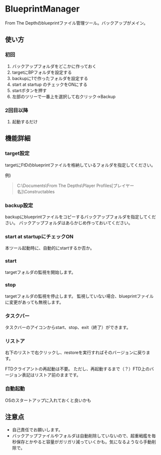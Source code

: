 # BlueprintManager
From The Depthのblueprintファイル管理ツール。バックアップがメイン。

## 使い方
### 初回
1. バックアップフォルダをどこかに作っておく
2. targetにBPフォルダを設定する
3. backupに1で作ったフォルダを設定する
4. start at startup のチェックをONにする
5. startボタンを押す
6. 左部のツリーで一番上を選択して右クリック→Backup

### 2回目以降
1. 起動するだけ

## 機能詳細
### target設定
targetにFtDのblueprintファイルを格納しているフォルダを指定してください。

例)
> C:\Documents\From The Depths\Player Profiles\[プレイヤー名]\Constructables

### backup設定
backupにblueprintファイルをコピーするバックアップフォルダを指定してください。
バックアップフォルダはあらかじめ作っておいてください。

### start at startupにチェックON
本ツール起動時に、自動的にstartするか否か。

### start
targetフォルダの監視を開始します。

### stop
targetフォルダの監視を停止します。
監視していない場合、blueprintファイルに変更があっても無視します。

### タスクバー
タスクバーのアイコンからstart、stop、exit（終了）ができます。

### リストア
右下のリストで右クリックし、restoreを実行すればそのバージョンに戻ります。

FTDクライアントの再起動は不要。
ただし、再起動するまで（？）FTD上のバージョン表記はリストア前のままです。

### 自動起動
OSのスタートアップに入れておくと良いかも

## 注意点
* 自己責任でお願いします。
* バックアップファイルやフォルダは自動削除していないので、超重戦艦を毎秒保存とかやると容量がガリガリ減っていくかも。気になるようなら手動削除で。


